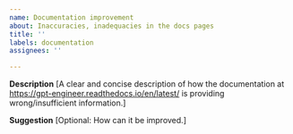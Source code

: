 ```yaml
---
name: Documentation improvement
about: Inaccuracies, inadequacies in the docs pages
title: ''
labels: documentation
assignees: ''

---
```


**Description**
[A clear and concise description of how the documentation at https://gpt-engineer.readthedocs.io/en/latest/ is providing wrong/insufficient information.]

**Suggestion**
[Optional: How can it be improved.]